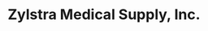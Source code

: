 ---
title: "Zylstra Medical Supply, Inc."
url: /kentwood/zylstra-medical-supply-inc/
shop: Sanitätshaus
---